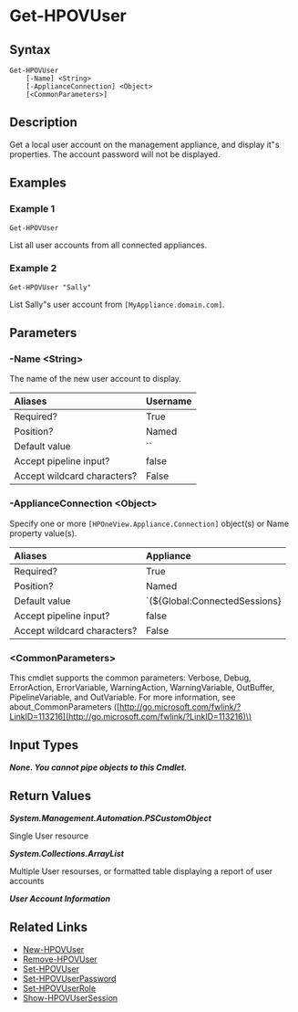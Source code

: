 ﻿---
description: Retrieve user account resource(s).
---

# Get-HPOVUser

## Syntax

```text
Get-HPOVUser
    [-Name] <String>
    [-ApplianceConnection] <Object>
    [<CommonParameters>]
```

## Description

Get a local user account on the management appliance, and display it"s properties.  The account password will not be displayed.

## Examples

###  Example 1 

```text
Get-HPOVUser
```

List all user accounts from all connected appliances.

###  Example 2 

```text
Get-HPOVUser "Sally"
```

List Sally"s user account from `[MyAppliance.domain.com]`.

## Parameters

### -Name &lt;String&gt;

The name of the new user account to display.

| Aliases | Username |
| :--- | :--- |
| Required? | True |
| Position? | Named |
| Default value | `` |
| Accept pipeline input? | false |
| Accept wildcard characters? | False |

### -ApplianceConnection &lt;Object&gt;

Specify one or more `[HPOneView.Appliance.Connection]` object(s) or Name property value(s).

| Aliases | Appliance |
| :--- | :--- |
| Required? | True |
| Position? | Named |
| Default value | `(${Global:ConnectedSessions} | ? Default)` |
| Accept pipeline input? | false |
| Accept wildcard characters? | False |

### &lt;CommonParameters&gt;

This cmdlet supports the common parameters: Verbose, Debug, ErrorAction, ErrorVariable, WarningAction, WarningVariable, OutBuffer, PipelineVariable, and OutVariable. For more information, see about\_CommonParameters \([http://go.microsoft.com/fwlink/?LinkID=113216](http://go.microsoft.com/fwlink/?LinkID=113216)\)

## Input Types

_**None.  You cannot pipe objects to this Cmdlet.**_

## Return Values

_**System.Management.Automation.PSCustomObject**_

Single User resource

_**System.Collections.ArrayList**_

Multiple User resourses, or formatted table displaying a report of user accounts

_**User Account Information**_



## Related Links

* [New-HPOVUser](../security/new-hpovuser.md)
* [Remove-HPOVUser](../security/remove-hpovuser.md)
* [Set-HPOVUser](../security/set-hpovuser.md)
* [Set-HPOVUserPassword](../security/set-hpovuserpassword.md)
* [Set-HPOVUserRole](../security/set-hpovuserrole.md)
* [Show-HPOVUserSession](show-hpovusersession.md)

